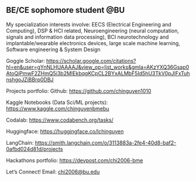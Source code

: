 ## BE/CE sophomore student @BU
My specialization interests involve: EECS (Electrical Engineering and Computing), DSP & HCI related, Neuroengineering (neural computation, signals and information data processing), BCI neurotechnology and implantable/wearable electronics devices, large scale machine learning, Software engineering & System Design 

Goggle Scholar: https://scholar.google.com/citations?hl=en&user=gYnNLHUAAAAJ&view_op=list_works&gmla=AKzYXQ36Gsap0AtoQjPmwF2ZHmQ5i3b2MIEkbqgKCpCL2BYxALMbF5Id5hU3TkV0pJlFxTuhnshgoJZiBBrp0DBJ

Projects portfolio:
Github: https://github.com/chinguyen1010

Kaggle Notebooks (Data Sci/ML projects): https://www.kaggle.com/chinguyenbmebu

Codalab: https://www.codabench.org/tasks/

Huggingface: https://huggingface.co/lchinguyen

LangChain: https://smith.langchain.com/o/3113883a-2fe4-40d8-baf2-0afbd024d81d/projects

Hackathons portfolio: https://devpost.com/chi2006-bme

Let’s Connect! 
Email: chi2006@bu.edu

<!--
**chinguyen1010/chinguyen1010** is a ✨ _special_ ✨ repository because its `README.md` (this file) appears on your GitHub profile.

Here are some ideas to get you started:

- 🔭 I’m currently working on ...
- 🌱 I’m currently learning ...
- 👯 I’m looking to collaborate on ...
- 🤔 I’m looking for help with ...
- 💬 Ask me about ...
- 📫 How to reach me: ...
- 😄 Pronouns: ...
- ⚡ Fun fact: ...
-->
